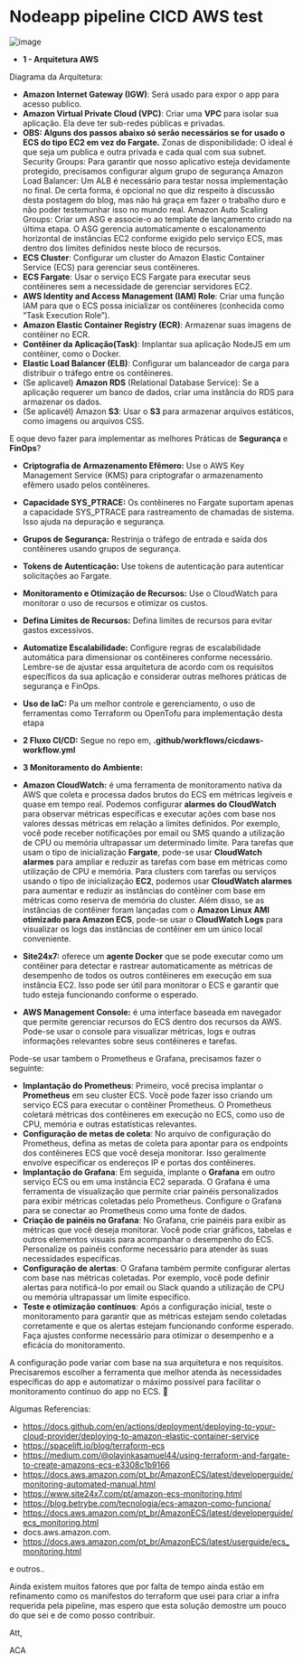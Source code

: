# Nodeapp pipeline CICD AWS test #
![image](https://github.com/asapcal/hellonodeapp/assets/44505131/d57558ab-4918-46a6-bfbe-3d7176cba87e)

- **1 - Arquitetura AWS**
  
Diagrama da Arquitetura:
- **Amazon Internet Gateway (IGW)**: Será usado para expor o app para acesso publico.
- **Amazon Virtual Private Cloud (VPC)**: Criar uma **VPC** para isolar sua aplicação. Ela deve ter sub-redes públicas e privadas.
- **OBS: Alguns dos passos abaixo só serão necessários se for usado o ECS do tipo EC2 em vez do Fargate.**
Zonas de disponibilidade: O ideal é que seja um publica e outra privada e cada qual com sua subnet.
Security Groups: Para garantir que nosso aplicativo esteja devidamente protegido, precisamos configurar algum grupo de segurança
Amazon Load Balancer: Um ALB é necessário para testar nossa implementação no final. De certa forma, é opcional no que diz respeito à discussão desta postagem do blog, mas não há graça em fazer o trabalho duro e não poder testemunhar isso no mundo real.
Amazon Auto Scaling Groups: Criar um ASG e associe-o ao template de lançamento criado na última etapa. O ASG gerencia automaticamente o escalonamento horizontal de instâncias EC2 conforme exigido pelo serviço ECS, mas dentro dos limites definidos neste bloco de recursos. 
- **ECS Cluster**: Configurar um cluster do Amazon Elastic Container Service (ECS) para gerenciar seus contêineres.
- **ECS Fargate**: Usar o serviço ECS Fargate para executar seus contêineres sem a necessidade de gerenciar servidores EC2.
- **AWS Identity and Access Management (IAM) Role**: Criar uma função IAM para que o ECS possa inicializar os contêineres (conhecida como “Task Execution Role”).
- **Amazon Elastic Container Registry (ECR)**: Armazenar suas imagens de contêiner no ECR.
- **Contêiner da Aplicação(Task)**: Implantar sua aplicação NodeJS em um contêiner, como o Docker.
- **Elastic Load Balancer (ELB)**: Configurar um balanceador de carga para distribuir o tráfego entre os contêineres.
- (Se aplicavel) **Amazon RDS** (Relational Database Service): Se a aplicação requerer um banco de dados, criar uma instância do RDS para armazenar os dados.
- (Se aplicavél) Amazon **S3**: Usar o **S3** para armazenar arquivos estáticos, como imagens ou arquivos CSS.

E oque devo fazer para implementar as melhores Práticas de **Segurança** e **FinOps**?
- **Criptografia de Armazenamento Efêmero:** Use o AWS Key Management Service (KMS) para criptografar o armazenamento efêmero usado pelos contêineres.
- **Capacidade SYS_PTRACE:** Os contêineres no Fargate suportam apenas a capacidade SYS_PTRACE para rastreamento de chamadas de sistema. Isso ajuda na depuração e segurança.
- **Grupos de Segurança:** Restrinja o tráfego de entrada e saída dos contêineres usando grupos de segurança.
- **Tokens de Autenticação:** Use tokens de autenticação para autenticar solicitações ao Fargate.
- **Monitoramento e Otimização de Recursos:** Use o CloudWatch para monitorar o uso de recursos e otimizar os custos.
- **Defina Limites de Recursos:** Defina limites de recursos para evitar gastos excessivos.
- **Automatize Escalabilidade:** Configure regras de escalabilidade automática para dimensionar os contêineres conforme necessário.
Lembre-se de ajustar essa arquitetura de acordo com os requisitos específicos da sua aplicação e considerar outras melhores práticas de segurança e FinOps.
- **Uso de IaC:** Pa um melhor controle e gerenciamento, o uso de ferramentas como Terraform ou OpenTofu para implementação desta etapa

- **2 Fluxo CI/CD:** 
Segue no repo em, **.github/workflows/cicdaws-workflow.yml**

- **3 Monitoramento do Ambiente:**
- **Amazon CloudWatch:** é uma ferramenta de monitoramento nativa da AWS que coleta e processa dados brutos do ECS em métricas legíveis e quase em tempo real.
Podemos configurar **alarmes do CloudWatch** para observar métricas específicas e executar ações com base nos valores dessas métricas em relação a limites definidos. Por exemplo, você pode receber notificações por email ou SMS quando a utilização de CPU ou memória ultrapassar um determinado limite.
Para tarefas que usam o tipo de inicialização **Fargate**, pode-se usar **CloudWatch alarmes** para ampliar e reduzir as tarefas com base em métricas como utilização de CPU e memória. Para clusters com tarefas ou serviços usando o tipo de inicialização **EC2**, podemos usar **CloudWatch alarmes** para aumentar e reduzir as instâncias do contêiner com base em métricas como reserva de memória do cluster.
Além disso, se as instâncias de contêiner foram lançadas com o **Amazon Linux AMI otimizado para Amazon ECS**, pode-se usar o **CloudWatch Logs** para visualizar os logs das instâncias de contêiner em um único local conveniente.
- **Site24x7:** oferece um **agente Docker** que se pode executar como um contêiner para detectar e rastrear automaticamente as métricas de desempenho de todos os outros contêineres em execução em sua instância EC2. Isso pode ser útil para monitorar o ECS e garantir que tudo esteja funcionando conforme o esperado.
- **AWS Management Console:** é uma interface baseada em navegador que permite gerenciar recursos do ECS dentro dos recursos da AWS. Pode-se usar o console para visualizar métricas, logs e outras informações relevantes sobre seus contêineres e tarefas.

Pode-se usar tambem o Prometheus e Grafana, precisamos fazer o seguinte:
- **Implantação do Prometheus**: Primeiro, você precisa implantar o **Prometheus** em seu cluster ECS. Você pode fazer isso criando um serviço ECS para executar o contêiner Prometheus. O Prometheus coletará métricas dos contêineres em execução no ECS, como uso de CPU, memória e outras estatísticas relevantes.
- **Configuração de metas de coleta**: No arquivo de configuração do Prometheus, defina as metas de coleta para apontar para os endpoints dos contêineres ECS que você deseja monitorar. Isso geralmente envolve especificar os endereços IP e portas dos contêineres.
- **Implantação do Grafana**: Em seguida, implante o **Grafana** em outro serviço ECS ou em uma instância EC2 separada. O Grafana é uma ferramenta de visualização que permite criar painéis personalizados para exibir métricas coletadas pelo Prometheus.
Configure o Grafana para se conectar ao Prometheus como uma fonte de dados.
- **Criação de painéis no Grafana**: No Grafana, crie painéis para exibir as métricas que você deseja monitorar. Você pode criar gráficos, tabelas e outros elementos visuais para acompanhar o desempenho do ECS. Personalize os painéis conforme necessário para atender às suas necessidades específicas.
- **Configuração de alertas**: O Grafana também permite configurar alertas com base nas métricas coletadas. Por exemplo, você pode definir alertas para notificá-lo por email ou Slack quando a utilização de CPU ou memória ultrapassar um limite específico.
- **Teste e otimização contínuos**: Após a configuração inicial, teste o monitoramento para garantir que as métricas estejam sendo coletadas corretamente e que os alertas estejam funcionando conforme esperado. Faça ajustes conforme necessário para otimizar o desempenho e a eficácia do monitoramento.

A configuração pode variar com base na sua arquitetura e nos requisitos. Precisaremos escolher a ferramenta que melhor atenda às necessidades específicas do app e automatizar o máximo possível para facilitar o monitoramento contínuo do app no ECS. 🚀


Algumas Referencias:
- https://docs.github.com/en/actions/deployment/deploying-to-your-cloud-provider/deploying-to-amazon-elastic-container-service
- https://spacelift.io/blog/terraform-ecs
- https://medium.com/@olayinkasamuel44/using-terraform-and-fargate-to-create-amazons-ecs-e3308c1b9166
- https://docs.aws.amazon.com/pt_br/AmazonECS/latest/developerguide/monitoring-automated-manual.html
- https://www.site24x7.com/pt/amazon-ecs-monitoring.html
- https://blog.betrybe.com/tecnologia/ecs-amazon-como-funciona/
- https://docs.aws.amazon.com/pt_br/AmazonECS/latest/developerguide/ecs_monitoring.html
- docs.aws.amazon.com.
- https://docs.aws.amazon.com/pt_br/AmazonECS/latest/userguide/ecs_monitoring.html

e outros..

Ainda existem muitos fatores que por falta de tempo ainda estão em refinamento como os manifestos do terraform que usei para criar a infra requerida pela pipeline, mas espero que esta solução demostre um pouco do que sei e de como posso contribuir.

Att, 

ACA
